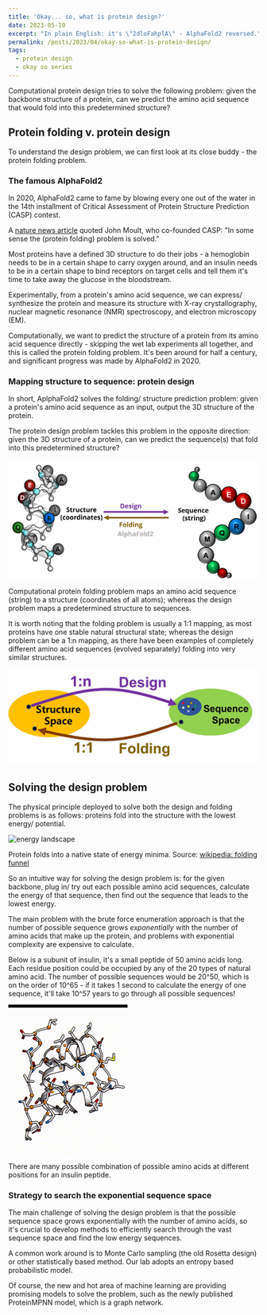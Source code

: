 ```yaml
---
title: 'Okay... so, what is protein design?'
date: 2023-05-10
excerpt: "In plain English: it's \"2dloFahplA\" - AlphaFold2 reversed."
permalink: /posts/2023/04/okay-so-what-is-protein-design/
tags:
  - protein design
  - okay so series
---
```


Computational protein design tries to solve the following problem:
given the backbone structure of a protein, can we predict the amino acid sequence that would fold into this predetermined structure?

## Protein folding v. protein design

To understand the design problem, we can first look at its close buddy - the protein folding problem.

### The famous AlphaFold2

In 2020, AlphaFold2 came to fame by blowing every one out of the water in the 14th installment of Critical Assessment of Protein Structure Prediction (CASP) contest.

A [nature news article](https://www.nature.com/articles/d41586-020-03348-4) quoted John Moult, who co-founded CASP: "In some sense the (protein folding) problem is solved."

Most proteins have a defined 3D structure to do their jobs - a hemoglobin needs to be in a certain shape to carry oxygen around, and an insulin needs to be in a certain shape to bind receptors on target cells and tell them it's time to take away the glucose in the bloodstream.

Experimentally, from a protein's amino acid sequence, we can express/ synthesize the protein and measure its structure with X-ray crystallography, nuclear magnetic resonance (NMR) spectroscopy, and electron microscopy (EM).

Computationally, we want to predict the structure of a protein from its amino acid sequence directly - skipping the wet lab experiments all together, and this is called the protein folding problem. It's been around for half a century, and significant progress was made by AlphaFold2 in 2020.

### Mapping structure to sequence: protein design
In short, AplphaFold2 solves the folding/ structure prediction problem: given a protein's amino acid sequence as an input, output the 3D structure of the protein.

The protein design problem tackles this problem in the opposite direction: given the 3D structure of a protein, can we predict the sequence(s) that fold into this predetermined structure?

![mappings in different directions](/images/posts/2023-05-10-okay-so-what-is-protein-design-folding-vs-design.jpg)

Computational protein folding problem maps an amino acid sequence (string) to a structure (coordinates of all atoms); whereas the design problem maps a predetermined structure to sequences.

It is worth noting that the folding problem is usually a 1:1 mapping, as most proteins have one stable natural structural state; whereas the design problem can be a 1:n mapping, as there have been examples of completely different amino acid sequences (evolved separately) folding into very similar structures.

![mappings in different directions](/images/posts/2023-05-10-okay-so-what-is-protein-design-mappings.jpg)

## Solving the design problem
The physical principle deployed to solve both the design and folding problems is as follows:
proteins fold into the structure with the lowest energy/ potential.

![energy landscape](https://upload.wikimedia.org/wikipedia/commons/thumb/9/91/Folding_funnel_schematic.svg/330px-Folding_funnel_schematic.svg.png)

Protein folds into a native state of energy minima.
Source: [wikipedia: folding funnel](https://upload.wikimedia.org/wikipedia/commons/thumb/9/91/Folding_funnel_schematic.svg/330px-Folding_funnel_schematic.svg.png)

So an intuitive way for solving the design problem is: for the given backbone, plug in/ try out each possible amino acid sequences, calculate the energy of that sequence, then find out the sequence that leads to the lowest energy. 

The main problem with the brute force enumeration approach is that the number of possible sequence grows *exponentially* with the number of amino acids that make up the protein, and problems with exponential complexity are expensive to calculate.

Below is a subunit of insulin, it's a small peptide of 50 amino acids long. Each residue position could be occupied by any of the 20 types of natural amino acid. 
The number of possible sequences would be 20^50, which is on the order of 10^65 - if it takes 1 second to calculate the energy of one sequence, it'll take 10^57 years to go through all possible sequences!

![video of insulin sequence space](/images/posts/2023-05-10-okay-so-what-is-protein-design-insulin-design.gif)

There are many possible combination of possible amino acids at different positions for an insulin peptide.

### Strategy to search the exponential sequence space
The main challenge of solving the design problem is that the possible sequence space grows exponentially with the number of amino acids, so it's crucial to develop methods to efficiently search through the vast sequence space and find the low energy sequences.

A common work around is to Monte Carlo sampling (the old Rosetta design) or other statistically based method. Our lab adopts an entropy based probabilistic model.

Of course, the new and hot area of machine learning are providing promising models to solve the problem, such as the newly published ProteinMPNN model, which is a graph network.
